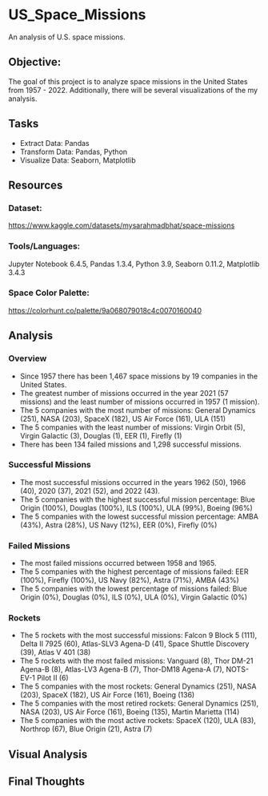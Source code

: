 # US_Space_Missions
An analysis of U.S. space missions.

## Objective: 
The goal of this project is to analyze space missions in the United States from 1957 - 2022.  Additionally, there will be several visualizations of the my analysis.

## Tasks
- Extract Data: Pandas
- Transform Data: Pandas, Python
- Visualize Data: Seaborn, Matplotlib

## Resources
### Dataset:
https://www.kaggle.com/datasets/mysarahmadbhat/space-missions

### Tools/Languages: 
Jupyter Notebook 6.4.5, Pandas 1.3.4, Python 3.9, Seaborn 0.11.2, Matplotlib 3.4.3

### Space Color Palette:
https://colorhunt.co/palette/9a068079018c4c0070160040

## Analysis 
### Overview
- Since 1957 there has been 1,467 space missions by 19 companies in the United States. 
- The greatest number of missions occurred in the year 2021 (57 missions) and the least number of missions occurred in 1957 (1 mission). 
- The 5 companies with the most number of missions: General Dynamics (251), NASA (203), SpaceX (182), US Air Force (161), ULA (151)  
- The 5 companies with the least number of missions: Virgin Orbit (5), Virgin Galactic (3), Douglas (1), EER (1), Firefly (1)
- There has been 134 failed missions and 1,298 successful missions.

### Successful Missions 
- The most successful missions occurred in the years 1962 (50), 1966 (40), 2020 (37), 2021 (52), and 2022 (43).
- The 5 companies with the highest successful mission percentage: Blue Origin (100%), Douglas (100%), ILS (100%), ULA (99%), Boeing (96%)
- The 5 companies with the lowest successful mission percentage: AMBA (43%), Astra (28%), US Navy (12%), EER (0%), Firefly (0%)

### Failed Missions
- The most failed missions occurred between 1958 and 1965.
- The 5 companies with the highest percentage of missions failed: EER (100%), Firefly (100%), US Navy (82%), Astra (71%), AMBA (43%)
- The 5 companies with the lowest percentage of missions failed: Blue Origin (0%), Douglas (0%), ILS (0%), ULA (0%), Virgin Galactic (0%)

### Rockets
- The 5 rockets with the most successful missions: Falcon 9 Block 5 (111), Delta II 7925 (60), Atlas-SLV3 Agena-D (41), Space Shuttle Discovery (39), Atlas V 401 (38)
- The 5 rockets with the most failed missions: Vanguard (8), Thor DM-21 Agena-B (8), Atlas-LV3 Agena-B (7), Thor-DM18 Agena-A (7), NOTS-EV-1 Pilot II (6)
- The 5 companies with the most rockets: General Dynamics (251), NASA (203), SpaceX (182), US Air Force (161), Boeing (136)
- The 5 companies with the most retired rockets: General Dynamics (251), NASA (203), US Air Force (161), Boeing (135), Martin Marietta (114)
- The 5 companies with the most active rockets: SpaceX (120), ULA (83), Northrop (67), Blue Origin (21), Astra (7)

## Visual Analysis

## Final Thoughts

